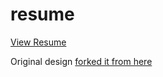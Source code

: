 resume
======

[View Resume](https://zhaohanweng.github.io/)

Original design [forked it from here](https://github.com/nuterian/resume)
